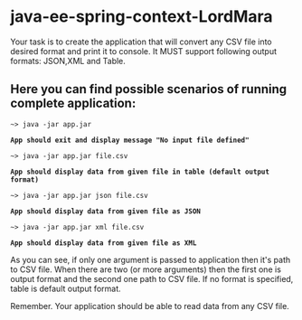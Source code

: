 # java-ee-spring-context-LordMara

Your task is to create the application that will convert any CSV file into desired format and print it to console. It MUST support following output formats: JSON,XML and Table.

## Here you can find possible scenarios of running complete application:

<pre><code>~> java -jar app.jar

<b>App should exit and display message "No input file defined"</b></code></pre>

<pre><code>~> java -jar app.jar file.csv

<b>App should display data from given file in table (default output format)</b></code></pre>

<pre><code>~> java -jar app.jar json file.csv

<b>App should display data from given file as JSON</b></code></pre>

<pre><code>~> java -jar app.jar xml file.csv

<b>App should display data from given file as XML</b></code></pre>

As you can see, if only one argument is passed to application then it's path to CSV file. When there are two (or more arguments) then the first one is output format and the second one path to CSV file.
If no format is specified, table is default output format.

Remember. Your application should be able to read data from any CSV file.
